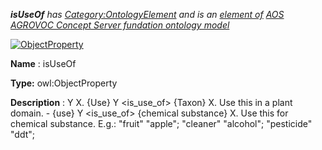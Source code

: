 ___isUseOf__ 
 has
 [Category:OntologyElement](../../Category/OntologyElement "Category:OntologyElement") 
 and is an
 [element of](../../Property/ElementOf "Property:ElementOf") 
[AOS AGROVOC Concept Server fundation ontology model](../../Submissions/AOS_AGROVOC_Concept_Server_fundation_ontology_model "Submissions:AOS AGROVOC Concept Server fundation ontology model")_




  





[![ObjectProperty](../../images/thumb/c/c3/ObjectProperty.gif/45px-ObjectProperty.gif)](../../Image/ObjectProperty.gif "ObjectProperty")


__Name__ 
 : isUseOf
 



__Type:__ 
 owl:ObjectProperty
 



__Description__ 
 : Y <is use of> X. {Use} Y <is\_use\_of> {Taxon} X. Use this in a plant domain. - {use} Y <is\_use\_of> {chemical substance} X. Use this for chemical substance. E.g.: "fruit" <is use of> "apple"; "cleaner" <is use of> "alcohol"; "pesticide" <is use of> "ddt";